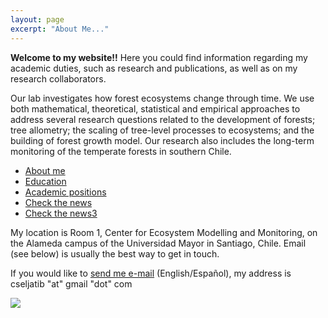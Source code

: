 ```yaml
---
layout: page
excerpt: "About Me..."
---
```



**Welcome to my website!!** Here you could find information regarding my academic duties, such as research and publications, as well as on my research collaborators.

Our lab investigates how forest ecosystems change through time. We use both mathematical, theoretical, statistical and empirical approaches to address several research questions related to the development of forests; tree allometry; the scaling of tree-level processes to ecosystems; and the building of forest growth model. Our research also includes the long-term monitoring of the temperate forests in southern Chile.

* [About me](./about.md)
* [Education](./educa.md)
* [Academic positions](./appoint.md)
* [Check the news](./blog.md)
* [Check the news3](./libror)

My location is Room 1, Center for Ecosystem Modelling and Monitoring, on the Alameda campus of the Universidad Mayor in Santiago, Chile. Email (see below) is usually the best way to get in touch.

If you would like to [send me e-mail](mailto:cseljatib@gmail.com) (English/Español), my address is cseljatib "at" gmail "dot" com


<!--- 
**Some of my older websites**
- [My old website](https://cseljatib.wixsite.com/biometria)
- [My old linux help](http://biometria.ufro.cl/myLinuxHelp/)
* [Mentoirs](./educa.md)
-->

![](images/chacai01.jpg)
